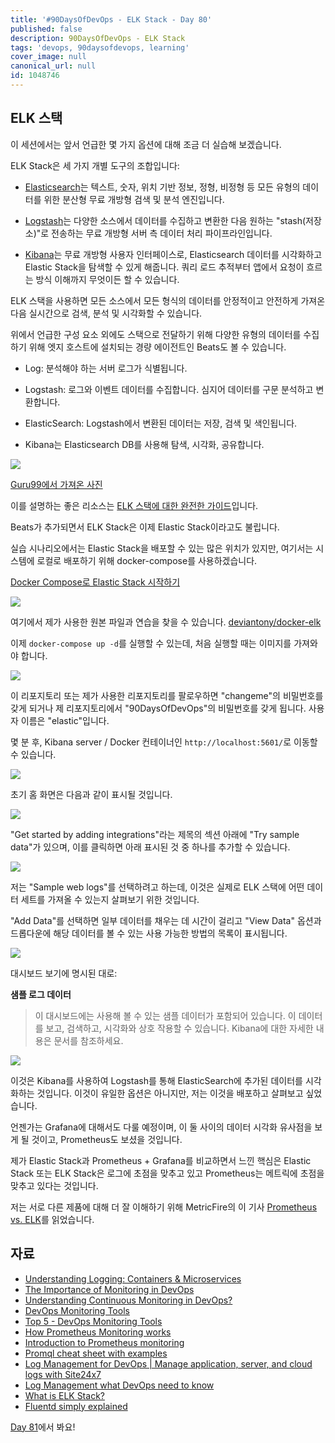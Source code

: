 ```yaml
---
title: '#90DaysOfDevOps - ELK Stack - Day 80'
published: false
description: 90DaysOfDevOps - ELK Stack
tags: 'devops, 90daysofdevops, learning'
cover_image: null
canonical_url: null
id: 1048746
---
```


## ELK 스택

이 세션에서는 앞서 언급한 몇 가지 옵션에 대해 조금 더 실습해 보겠습니다.

ELK Stack은 세 가지 개별 도구의 조합입니다:

- [Elasticsearch](https://www.elastic.co/what-is/elasticsearch)는 텍스트, 숫자, 위치 기반 정보, 정형, 비정형 등 모든 유형의 데이터를 위한 분산형 무료 개방형 검색 및 분석 엔진입니다.

- [Logstash](https://www.elastic.co/logstash/)는 다양한 소스에서 데이터를 수집하고 변환한 다음 원하는 "stash(저장소)"로 전송하는 무료 개방형 서버 측 데이터 처리 파이프라인입니다.

- [Kibana](https://www.elastic.co/kibana/)는 무료 개방형 사용자 인터페이스로, Elasticsearch 데이터를 시각화하고 Elastic Stack을 탐색할 수 있게 해줍니다. 쿼리 로드 추적부터 앱에서 요청이 흐르는 방식 이해까지 무엇이든 할 수 있습니다.

ELK 스택을 사용하면 모든 소스에서 모든 형식의 데이터를 안정적이고 안전하게 가져온 다음 실시간으로 검색, 분석 및 시각화할 수 있습니다.

위에서 언급한 구성 요소 외에도 스택으로 전달하기 위해 다양한 유형의 데이터를 수집하기 위해 엣지 호스트에 설치되는 경량 에이전트인 Beats도 볼 수 있습니다.

- Log: 분석해야 하는 서버 로그가 식별됩니다.

- Logstash: 로그와 이벤트 데이터를 수집합니다. 심지어 데이터를 구문 분석하고 변환합니다.

- ElasticSearch: Logstash에서 변환된 데이터는 저장, 검색 및 색인됩니다.

- Kibana는 Elasticsearch DB를 사용해 탐색, 시각화, 공유합니다.

![](/2022/Days/Images/Day80_Monitoring8.png)

[Guru99에서 가져온 사진](https://www.guru99.com/elk-stack-tutorial.html)

이를 설명하는 좋은 리소스는 [ELK 스택에 대한 완전한 가이드](https://logz.io/learn/complete-guide-elk-stack/)입니다.

Beats가 추가되면서 ELK Stack은 이제 Elastic Stack이라고도 불립니다.

실습 시나리오에서는 Elastic Stack을 배포할 수 있는 많은 위치가 있지만, 여기서는 시스템에 로컬로 배포하기 위해 docker-compose를 사용하겠습니다.

[Docker Compose로 Elastic Stack 시작하기](https://www.elastic.co/guide/en/elastic-stack-get-started/current/get-started-stack-docker.html#get-started-docker-tls)

![](/2022/Days/Images/Day80_Monitoring1.png)

여기에서 제가 사용한 원본 파일과 연습을 찾을 수 있습니다. [deviantony/docker-elk](https://github.com/deviantony/docker-elk)

이제 `docker-compose up -d`를 실행할 수 있는데, 처음 실행할 때는 이미지를 가져와야 합니다.

![](/2022/Days/Images/Day80_Monitoring2.png)

이 리포지토리 또는 제가 사용한 리포지토리를 팔로우하면 "changeme"의 비밀번호를 갖게 되거나 제 리포지토리에서 "90DaysOfDevOps"의 비밀번호를 갖게 됩니다. 사용자 이름은 "elastic"입니다.

몇 분 후, Kibana server / Docker 컨테이너인 `http://localhost:5601/`로 이동할 수 있습니다.

![](/2022/Days/Images/Day80_Monitoring3.png)

초기 홈 화면은 다음과 같이 표시될 것입니다.

![](/2022/Days/Images/Day80_Monitoring4.png)

"Get started by adding integrations"라는 제목의 섹션 아래에 "Try sample data"가 있으며, 이를 클릭하면 아래 표시된 것 중 하나를 추가할 수 있습니다.

![](/2022/Days/Images/Day80_Monitoring5.png)

저는 "Sample web logs"를 선택하려고 하는데, 이것은 실제로 ELK 스택에 어떤 데이터 세트를 가져올 수 있는지 살펴보기 위한 것입니다.

"Add Data"를 선택하면 일부 데이터를 채우는 데 시간이 걸리고 "View Data" 옵션과 드롭다운에 해당 데이터를 볼 수 있는 사용 가능한 방법의 목록이 표시됩니다.

![](/2022/Days/Images/Day80_Monitoring6.png)

대시보드 보기에 명시된 대로:

**샘플 로그 데이터**

> 이 대시보드에는 사용해 볼 수 있는 샘플 데이터가 포함되어 있습니다. 이 데이터를 보고, 검색하고, 시각화와 상호 작용할 수 있습니다. Kibana에 대한 자세한 내용은 문서를 참조하세요.

![](/2022/Days/Images/Day80_Monitoring7.png)

이것은 Kibana를 사용하여 Logstash를 통해 ElasticSearch에 추가된 데이터를 시각화하는 것입니다. 이것이 유일한 옵션은 아니지만, 저는 이것을 배포하고 살펴보고 싶었습니다.

언젠가는 Grafana에 대해서도 다룰 예정이며, 이 둘 사이의 데이터 시각화 유사점을 보게 될 것이고, Prometheus도 보셨을 것입니다.

제가 Elastic Stack과 Prometheus + Grafana를 비교하면서 느낀 핵심은 Elastic Stack 또는 ELK Stack은 로그에 초점을 맞추고 있고 Prometheus는 메트릭에 초점을 맞추고 있다는 것입니다.

저는 서로 다른 제품에 대해 더 잘 이해하기 위해 MetricFire의 이 기사 [Prometheus vs. ELK](https://www.metricfire.com/blog/prometheus-vs-elk/)를 읽었습니다.

## 자료

- [Understanding Logging: Containers & Microservices](https://www.youtube.com/watch?v=MMVdkzeQ848)
- [The Importance of Monitoring in DevOps](https://www.devopsonline.co.uk/the-importance-of-monitoring-in-devops/)
- [Understanding Continuous Monitoring in DevOps?](https://medium.com/devopscurry/understanding-continuous-monitoring-in-devops-f6695b004e3b)
- [DevOps Monitoring Tools](https://www.youtube.com/watch?v=Zu53QQuYqJ0)
- [Top 5 - DevOps Monitoring Tools](https://www.youtube.com/watch?v=4t71iv_9t_4)
- [How Prometheus Monitoring works](https://www.youtube.com/watch?v=h4Sl21AKiDg)
- [Introduction to Prometheus monitoring](https://www.youtube.com/watch?v=5o37CGlNLr8)
- [Promql cheat sheet with examples](https://www.containiq.com/post/promql-cheat-sheet-with-examples)
- [Log Management for DevOps | Manage application, server, and cloud logs with Site24x7](https://www.youtube.com/watch?v=J0csO_Shsj0)
- [Log Management what DevOps need to know](https://devops.com/log-management-what-devops-teams-need-to-know/)
- [What is ELK Stack?](https://www.youtube.com/watch?v=4X0WLg05ASw)
- [Fluentd simply explained](https://www.youtube.com/watch?v=5ofsNyHZwWE&t=14s)

[Day 81](day81.md)에서 봐요!
